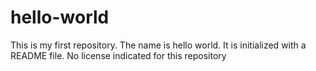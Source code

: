 # hello-world
This is my first repository. The name is hello world. It is initialized with a README file.
No license indicated for this repository

